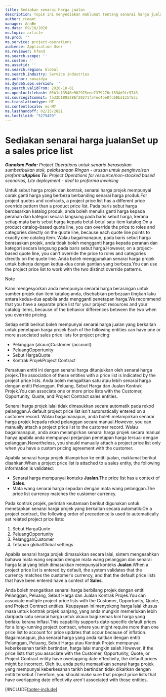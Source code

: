 ```yaml
---
title: Sediakan senarai harga jualan
description: Topik ini menyediakan maklumat tentang senarai harga jualan untuk penetapan harga projek.
author: rumant
manager: AnnBe
ms.date: 09/18/2020
ms.topic: article
ms.prod: ''
ms.service: project-operations
audience: Application User
ms.reviewer: kfend
ms.search.scope: ''
ms.custom: ''
ms.assetid: ''
ms.search.region: Global
ms.search.industry: Service industries
ms.author: suvaidya
ms.dyn365.ops.version: ''
ms.search.validFrom: 2020-10-01
ms.openlocfilehash: 05b1c13540e902975eee7379276cf394d9fc5743
ms.sourcegitcommit: fa32b1893286f20271fa4ec4be8fc68bd135f53c
ms.translationtype: HT
ms.contentlocale: ms-MY
ms.lasthandoff: 02/15/2021
ms.locfileid: "5275459"
---
```

# <a name="set-up-a-sales-price-list"></a><span data-ttu-id="eeded-103">Sediakan senarai harga jualan</span><span class="sxs-lookup"><span data-stu-id="eeded-103">Set up a sales price list</span></span>

<span data-ttu-id="eeded-104">_**Gunakan Pada:** Project Operations untuk senario berasaskan sumber/bukan stok, pelaksanaan Ringan - urusan untuk penginvoisan proforma_</span><span class="sxs-lookup"><span data-stu-id="eeded-104">_**Applies To:** Project Operations for resource/non-stocked based scenarios, Lite deployment - deal to proforma invoicing_</span></span>

<span data-ttu-id="eeded-105">Untuk sebut harga projek dan kontrak, senarai harga projek mempunyai corak ganti harga yang berbeza berbanding senarai harga produk.</span><span class="sxs-lookup"><span data-stu-id="eeded-105">For project quotes and contracts, a project price list has a different price override pattern than a product price list.</span></span> <span data-ttu-id="eeded-106">Pada baris sebut harga berdasarkan katalog produk, anda boleh menulis ganti harga kepada peranan dan kategori secara langsung pada baris sebut harga, kerana setiap mata baris sebut harga kepada betul-betul satu item katalog.</span><span class="sxs-lookup"><span data-stu-id="eeded-106">On a product catalog–based quote line, you can override the price to roles and categories directly on the quote line, because each quote line points to exactly one catalog item.</span></span> <span data-ttu-id="eeded-107">Walau bagaimanapun, pada baris sebut harga berasaskan projek, anda tidak boleh mengganti harga kepada peranan dan kategori secara langsung pada baris sebut harga.</span><span class="sxs-lookup"><span data-stu-id="eeded-107">However, on a project-based quote line, you can't override the price to roles and categories directly on the quote line.</span></span> <span data-ttu-id="eeded-108">Anda boleh menggunakan senarai harga projek untuk bekerja dengan kedua-dua corak gantian yang berbeza.</span><span class="sxs-lookup"><span data-stu-id="eeded-108">You can use the project price list to work with the two distinct override patterns.</span></span>

> [!NOTE]
> <span data-ttu-id="eeded-109">Kami mengesyorkan anda mempunyai senarai harga berasingan untuk sumber projek dan item katalog anda, disebabkan perbezaan tingkah laku antara kedua-dua apabila anda mengganti penetapan harga.</span><span class="sxs-lookup"><span data-stu-id="eeded-109">We recommend that you have a separate price list for your project resources and your catalog items, because of the behavior differences between the two when you override pricing.</span></span>

<span data-ttu-id="eeded-110">Setiap entiti berikut boleh mempunyai senarai harga jualan yang berkaitan untuk penetapan harga projek:</span><span class="sxs-lookup"><span data-stu-id="eeded-110">Each of the following entities can have one or more associated sales price lists for project pricing:</span></span>

- <span data-ttu-id="eeded-111">Pelanggan (akaun)</span><span class="sxs-lookup"><span data-stu-id="eeded-111">Customer (account)</span></span> 
- <span data-ttu-id="eeded-112">Peluang</span><span class="sxs-lookup"><span data-stu-id="eeded-112">Opportunity</span></span> 
- <span data-ttu-id="eeded-113">Sebut Harga</span><span class="sxs-lookup"><span data-stu-id="eeded-113">Quote</span></span> 
- <span data-ttu-id="eeded-114">Kontrak Projek</span><span class="sxs-lookup"><span data-stu-id="eeded-114">Project Contract</span></span>

<span data-ttu-id="eeded-115">Persatuan entiti ini dengan senarai harga ditunjukkan oleh senarai harga projek.</span><span class="sxs-lookup"><span data-stu-id="eeded-115">The association of these entities with a price list is indicated by the project price lists.</span></span> <span data-ttu-id="eeded-116">Anda boleh mengaitkan satu atau lebih senarai harga dengan entiti Pelanggan, Peluang, Sebut Harga dan Jualan Kontrak Projek.</span><span class="sxs-lookup"><span data-stu-id="eeded-116">You can associate one or more price lists with the Customer, Opportunity, Quote, and Project Contract sales entities.</span></span>

<span data-ttu-id="eeded-117">Senarai harga projek lalai tidak dimasukkan secara automatik pada rekod pelanggan.</span><span class="sxs-lookup"><span data-stu-id="eeded-117">A default project price list isn't automatically entered on a customer record.</span></span> <span data-ttu-id="eeded-118">Walau bagaimanapun, anda boleh melampirkan senarai harga projek kepada rekod pelanggan secara manual.</span><span class="sxs-lookup"><span data-stu-id="eeded-118">However, you can manually attach a project price list to the customer record.</span></span> <span data-ttu-id="eeded-119">Walau bagaimanapun, anda akan melampirkan senarai harga projek secara manual hanya apabila anda mempunyai perjanjian penetapan harga tersuai dengan pelanggan.</span><span class="sxs-lookup"><span data-stu-id="eeded-119">Nevertheless, you should manually attach a project price list only when you have a custom pricing agreement with the customer.</span></span> 

<span data-ttu-id="eeded-120">Apabila senarai harga projek dilampirkan ke entiti jualan, maklumat berikut disahkan:</span><span class="sxs-lookup"><span data-stu-id="eeded-120">When a project price list is attached to a sales entity, the following information is validated:</span></span>

- <span data-ttu-id="eeded-121">Senarai harga mempunyai konteks **Jualan**.</span><span class="sxs-lookup"><span data-stu-id="eeded-121">The price list has a context of **Sales**.</span></span> 
- <span data-ttu-id="eeded-122">Mata wang senarai harga sepadan dengan mata wang pelanggan.</span><span class="sxs-lookup"><span data-stu-id="eeded-122">The price list currency matches the customer currency.</span></span> 

<span data-ttu-id="eeded-123">Pada kontrak projek, perintah keutamaan berikut digunakan untuk menetapkan senarai harga projek yang berkaitan secara automatik:</span><span class="sxs-lookup"><span data-stu-id="eeded-123">On a project contract, the following order of precedence is used to automatically set related project price lists:</span></span>

1. <span data-ttu-id="eeded-124">Sebut Harga</span><span class="sxs-lookup"><span data-stu-id="eeded-124">Quote</span></span>
2. <span data-ttu-id="eeded-125">Peluang</span><span class="sxs-lookup"><span data-stu-id="eeded-125">Opportunity</span></span>
3. <span data-ttu-id="eeded-126">Pelanggan</span><span class="sxs-lookup"><span data-stu-id="eeded-126">Customer</span></span> 
4. <span data-ttu-id="eeded-127">Tetapan global</span><span class="sxs-lookup"><span data-stu-id="eeded-127">Global settings</span></span> 

<span data-ttu-id="eeded-128">Apabila senarai harga projek dimasukkan secara lalai, sistem mengesahkan bahawa mata wang sepadan dengan mata wang pelanggan dan senarai harga lalai yang telah dimasukkan mempunyai konteks **Jualan**.</span><span class="sxs-lookup"><span data-stu-id="eeded-128">When a project price list is entered by default, the system validates that the currency matches the customer’s currency, and that the default price lists that have been entered have a context of **Sales**.</span></span>

<span data-ttu-id="eeded-129">Anda boleh mengaitkan senarai harga berbilang projek dengan entiti Pelanggan, Peluang, Sebut Harga dan Jualan Kontrak Projek.</span><span class="sxs-lookup"><span data-stu-id="eeded-129">You can associate multiple project price lists with the Customer, Opportunity, Quote, and Project Contract entities.</span></span> <span data-ttu-id="eeded-130">Keupayaan ini menyokong harga lalai khusus masa untuk kontrak projek panjang, yang anda mungkin memerlukan lebih daripada satu senarai harga untuk akaun bagi kemas kini harga yang berlaku kerana inflasi.</span><span class="sxs-lookup"><span data-stu-id="eeded-130">This capability supports date-specific default prices for a long-running project contract, where you might require more than one price list to account for price updates that occur because of inflation.</span></span> <span data-ttu-id="eeded-131">Bagaimanapun, jika senarai harga yang anda kaitkan dengan entiti Pelanggan, Peluang, Sebut Harga atau Kontrak Projek mempunyai keberkesanan tarikh bertindan, harga lalai mungkin salah.</span><span class="sxs-lookup"><span data-stu-id="eeded-131">However, if the price lists that you associate with the Customer, Opportunity, Quote, or Project Contract entity have overlapping date effectivity, the default prices might be incorrect.</span></span> <span data-ttu-id="eeded-132">Oleh itu, anda perlu memastikan senarai harga projek yang mempunyai keberkesanan tarikh bertindan tidak dikaitkan dengan entiti tersebut.</span><span class="sxs-lookup"><span data-stu-id="eeded-132">Therefore, you should make sure that project price lists that have overlapping date effectivity aren't associated with those entities.</span></span>


[!INCLUDE[footer-include](../includes/footer-banner.md)]
